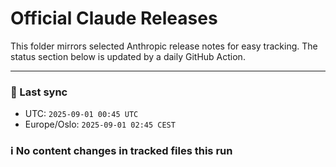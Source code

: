 # Official Claude Releases

This folder mirrors selected Anthropic release notes for easy tracking.
The status section below is updated by a daily GitHub Action.


---

<!-- sync-status:start -->

### 🔄 Last sync
- UTC: `2025-09-01 00:45 UTC`
- Europe/Oslo: `2025-09-01 02:45 CEST`

### ℹ️ No content changes in tracked files this run

<!-- sync-status:end -->













